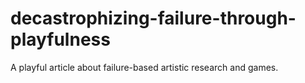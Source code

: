 # decastrophizing-failure-through-playfulness
A playful article about failure-based artistic research and games.
